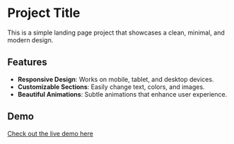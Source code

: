 # Project Title

This is a simple landing page project that showcases a clean, minimal, and modern design.

## Features

- **Responsive Design**: Works on mobile, tablet, and desktop devices.
- **Customizable Sections**: Easily change text, colors, and images.
- **Beautiful Animations**: Subtle animations that enhance user experience.

## Demo

[Check out the live demo here](#)
